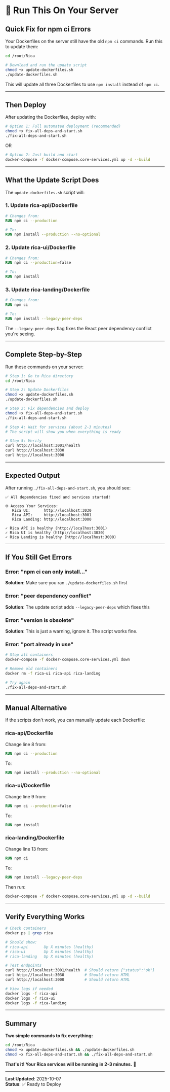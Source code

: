 # 🚀 Run This On Your Server

## Quick Fix for npm ci Errors

Your Dockerfiles on the server still have the old `npm ci` commands. Run this to update them:

```bash
cd /root/Rica

# Download and run the update script
chmod +x update-dockerfiles.sh
./update-dockerfiles.sh
```

This will update all three Dockerfiles to use `npm install` instead of `npm ci`.

---

## Then Deploy

After updating the Dockerfiles, deploy with:

```bash
# Option 1: Full automated deployment (recommended)
chmod +x fix-all-deps-and-start.sh
./fix-all-deps-and-start.sh
```

OR

```bash
# Option 2: Just build and start
docker-compose -f docker-compose.core-services.yml up -d --build
```

---

## What the Update Script Does

The `update-dockerfiles.sh` script will:

### 1. Update rica-api/Dockerfile
```dockerfile
# Changes from:
RUN npm ci --production

# To:
RUN npm install --production --no-optional
```

### 2. Update rica-ui/Dockerfile
```dockerfile
# Changes from:
RUN npm ci --production=false

# To:
RUN npm install
```

### 3. Update rica-landing/Dockerfile
```dockerfile
# Changes from:
RUN npm ci

# To:
RUN npm install --legacy-peer-deps
```

The `--legacy-peer-deps` flag fixes the React peer dependency conflict you're seeing.

---

## Complete Step-by-Step

Run these commands on your server:

```bash
# Step 1: Go to Rica directory
cd /root/Rica

# Step 2: Update Dockerfiles
chmod +x update-dockerfiles.sh
./update-dockerfiles.sh

# Step 3: Fix dependencies and deploy
chmod +x fix-all-deps-and-start.sh
./fix-all-deps-and-start.sh

# Step 4: Wait for services (about 2-3 minutes)
# The script will show you when everything is ready

# Step 5: Verify
curl http://localhost:3001/health
curl http://localhost:3030
curl http://localhost:3000
```

---

## Expected Output

After running `./fix-all-deps-and-start.sh`, you should see:

```
✅ All dependencies fixed and services started!

🌐 Access Your Services:
   Rica UI:      http://localhost:3030
   Rica API:     http://localhost:3001
   Rica Landing: http://localhost:3000

✓ Rica API is healthy (http://localhost:3001)
✓ Rica UI is healthy (http://localhost:3030)
✓ Rica Landing is healthy (http://localhost:3000)
```

---

## If You Still Get Errors

### Error: "npm ci can only install..."
**Solution**: Make sure you ran `./update-dockerfiles.sh` first

### Error: "peer dependency conflict"
**Solution**: The update script adds `--legacy-peer-deps` which fixes this

### Error: "version is obsolete"
**Solution**: This is just a warning, ignore it. The script works fine.

### Error: "port already in use"
```bash
# Stop all containers
docker-compose -f docker-compose.core-services.yml down

# Remove old containers
docker rm -f rica-ui rica-api rica-landing

# Try again
./fix-all-deps-and-start.sh
```

---

## Manual Alternative

If the scripts don't work, you can manually update each Dockerfile:

### rica-api/Dockerfile
Change line 8 from:
```dockerfile
RUN npm ci --production
```
To:
```dockerfile
RUN npm install --production --no-optional
```

### rica-ui/Dockerfile
Change line 9 from:
```dockerfile
RUN npm ci --production=false
```
To:
```dockerfile
RUN npm install
```

### rica-landing/Dockerfile
Change line 13 from:
```dockerfile
RUN npm ci
```
To:
```dockerfile
RUN npm install --legacy-peer-deps
```

Then run:
```bash
docker-compose -f docker-compose.core-services.yml up -d --build
```

---

## Verify Everything Works

```bash
# Check containers
docker ps | grep rica

# Should show:
# rica-api       Up X minutes (healthy)
# rica-ui        Up X minutes (healthy)
# rica-landing   Up X minutes (healthy)

# Test endpoints
curl http://localhost:3001/health  # Should return {"status":"ok"}
curl http://localhost:3030         # Should return HTML
curl http://localhost:3000         # Should return HTML

# View logs if needed
docker logs -f rica-api
docker logs -f rica-ui
docker logs -f rica-landing
```

---

## Summary

**Two simple commands to fix everything:**

```bash
cd /root/Rica
chmod +x update-dockerfiles.sh && ./update-dockerfiles.sh
chmod +x fix-all-deps-and-start.sh && ./fix-all-deps-and-start.sh
```

**That's it! Your Rica services will be running in 2-3 minutes.** 🎉

---

**Last Updated**: 2025-10-07  
**Status**: ✅ Ready to Deploy
